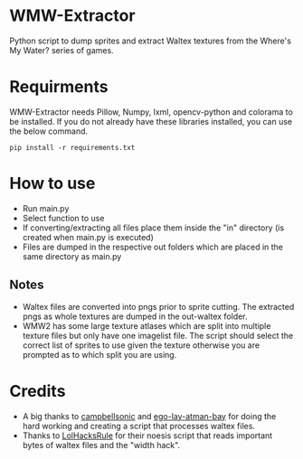 # WMW-Extractor
Python script to dump sprites and extract Waltex textures from the Where's My Water? series of games.

# Requirments
WMW-Extractor needs Pillow, Numpy, lxml, opencv-python and colorama to be installed. If you do not already have these libraries installed, you can use the below command.
```
pip install -r requirements.txt
```

# How to use
- Run main.py
- Select function to use
- If converting/extracting all files place them inside the "in" directory (is created when main.py is executed)
- Files are dumped in the respective out folders which are placed in the same directory as main.py
## Notes
- Waltex files are converted into pngs prior to sprite cutting. The extracted pngs as whole textures are dumped in the out-waltex folder.
- WMW2 has some large texture atlases which are split into multiple texture files but only have one imagelist file. The script should select the correct list of sprites to use given the texture otherwise you are prompted as to which split you are using.
# Credits
- A big thanks to [campbellsonic](https://github.com/campbellsonic) and [ego-lay-atman-bay](https://github.com/ego-lay-atman-bay) for doing the hard working and creating a script that processes waltex files. 
- Thanks to [LolHacksRule](https://github.com/LolHacksRule) for their noesis script that reads important bytes of waltex files and the "width hack".
